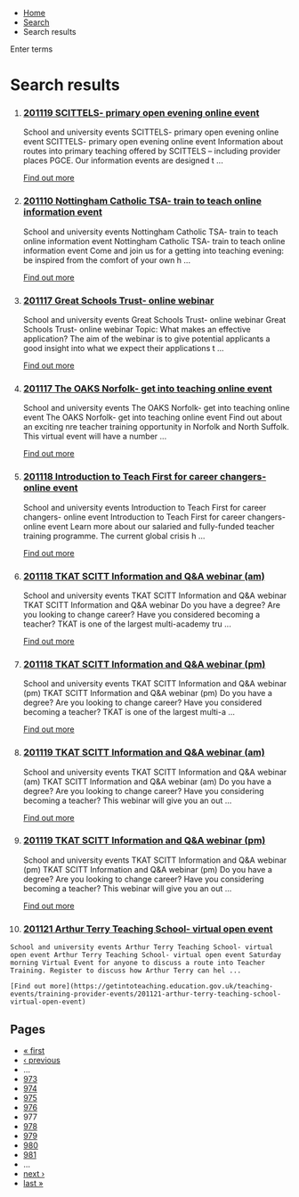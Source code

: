 *   [Home](/)
*   [Search](/search)
*   Search results

Enter terms 

Search results
==============

1.  ### [201119 SCITTELS- primary open evening online event](https://getintoteaching.education.gov.uk/teaching-events/training-provider-events/201119-scittels-primary-open-evening-online-event)
    
    School and university events SCITTELS- primary open evening online event SCITTELS- primary open evening online event Information about routes into primary teaching offered by SCITTELS – including provider places PGCE. Our information events are designed t ...
    
    [Find out more](https://getintoteaching.education.gov.uk/teaching-events/training-provider-events/201119-scittels-primary-open-evening-online-event)
    
2.  ### [201110 Nottingham Catholic TSA- train to teach online information event](https://getintoteaching.education.gov.uk/teaching-events/training-provider-events/201110-nottingham-catholic-tsa-train-to-teach-online-information-event)
    
    School and university events Nottingham Catholic TSA- train to teach online information event Nottingham Catholic TSA- train to teach online information event Come and join us for a getting into teaching evening: be inspired from the comfort of your own h ...
    
    [Find out more](https://getintoteaching.education.gov.uk/teaching-events/training-provider-events/201110-nottingham-catholic-tsa-train-to-teach-online-information-event)
    
3.  ### [201117 Great Schools Trust- online webinar](https://getintoteaching.education.gov.uk/teaching-events/training-provider-events/201117-great-schools-trust-online-webinar)
    
    School and university events Great Schools Trust- online webinar Great Schools Trust- online webinar Topic: What makes an effective application? The aim of the webinar is to give potential applicants a good insight into what we expect their applications t ...
    
    [Find out more](https://getintoteaching.education.gov.uk/teaching-events/training-provider-events/201117-great-schools-trust-online-webinar)
    
4.  ### [201117 The OAKS Norfolk- get into teaching online event](https://getintoteaching.education.gov.uk/teaching-events/training-provider-events/201117-the-oaks-norfolk-get-into-teaching-online-event)
    
    School and university events The OAKS Norfolk- get into teaching online event The OAKS Norfolk- get into teaching online event Find out about an exciting nre teacher training opportunity in Norfolk and North Suffolk. This virtual event will have a number ...
    
    [Find out more](https://getintoteaching.education.gov.uk/teaching-events/training-provider-events/201117-the-oaks-norfolk-get-into-teaching-online-event)
    
5.  ### [201118 Introduction to Teach First for career changers- online event](https://getintoteaching.education.gov.uk/teaching-events/training-provider-events/201118-introduction-to-teach-first-for-career-changers-online-event)
    
    School and university events Introduction to Teach First for career changers- online event Introduction to Teach First for career changers- online event Learn more about our salaried and fully-funded teacher training programme. The current global crisis h ...
    
    [Find out more](https://getintoteaching.education.gov.uk/teaching-events/training-provider-events/201118-introduction-to-teach-first-for-career-changers-online-event)
    
6.  ### [201118 TKAT SCITT Information and Q&A webinar (am)](https://getintoteaching.education.gov.uk/teaching-events/training-provider-events/201118-tkat-scitt-information-and-qa-webinar-am)
    
    School and university events TKAT SCITT Information and Q&A webinar TKAT SCITT Information and Q&A webinar Do you have a degree? Are you looking to change career? Have you considered becoming a teacher? TKAT is one of the largest multi-academy tru ...
    
    [Find out more](https://getintoteaching.education.gov.uk/teaching-events/training-provider-events/201118-tkat-scitt-information-and-qa-webinar-am)
    
7.  ### [201118 TKAT SCITT Information and Q&A webinar (pm)](https://getintoteaching.education.gov.uk/teaching-events/training-provider-events/201118-tkat-scitt-information-and-qa-webinar-pm)
    
    School and university events TKAT SCITT Information and Q&A webinar (pm) TKAT SCITT Information and Q&A webinar (pm) Do you have a degree? Are you looking to change career? Have you considered becoming a teacher? TKAT is one of the largest multi-a ...
    
    [Find out more](https://getintoteaching.education.gov.uk/teaching-events/training-provider-events/201118-tkat-scitt-information-and-qa-webinar-pm)
    
8.  ### [201119 TKAT SCITT Information and Q&A webinar (am)](https://getintoteaching.education.gov.uk/teaching-events/training-provider-events/201119-tkat-scitt-information-and-qa-webinar-am)
    
    School and university events TKAT SCITT Information and Q&A webinar (am) TKAT SCITT Information and Q&A webinar (am) Do you have a degree? Are you looking to change career? Have you considering becoming a teacher? This webinar will give you an out ...
    
    [Find out more](https://getintoteaching.education.gov.uk/teaching-events/training-provider-events/201119-tkat-scitt-information-and-qa-webinar-am)
    
9.  ### [201119 TKAT SCITT Information and Q&A webinar (pm)](https://getintoteaching.education.gov.uk/teaching-events/training-provider-events/201119-tkat-scitt-information-and-qa-webinar-pm)
    
    School and university events TKAT SCITT Information and Q&A webinar (pm) TKAT SCITT Information and Q&A webinar (pm) Do you have a degree? Are you looking to change career? Have you considering becoming a teacher? This webinar will give you an out ...
    
    [Find out more](https://getintoteaching.education.gov.uk/teaching-events/training-provider-events/201119-tkat-scitt-information-and-qa-webinar-pm)
    
10.  ### [201121 Arthur Terry Teaching School- virtual open event](https://getintoteaching.education.gov.uk/teaching-events/training-provider-events/201121-arthur-terry-teaching-school-virtual-open-event)
    
    School and university events Arthur Terry Teaching School- virtual open event Arthur Terry Teaching School- virtual open event Saturday morning Virtual Event for anyone to discuss a route into Teacher Training. Register to discuss how Arthur Terry can hel ...
    
    [Find out more](https://getintoteaching.education.gov.uk/teaching-events/training-provider-events/201121-arthur-terry-teaching-school-virtual-open-event)
    

Pages
-----

*   [« first](/search/site "Go to first page")
*   [‹ previous](/search/site?page=975 "Go to previous page")
*   …
*   [973](/search/site?page=972 "Go to page 973")
*   [974](/search/site?page=973 "Go to page 974")
*   [975](/search/site?page=974 "Go to page 975")
*   [976](/search/site?page=975 "Go to page 976")
*   977
*   [978](/search/site?page=977 "Go to page 978")
*   [979](/search/site?page=978 "Go to page 979")
*   [980](/search/site?page=979 "Go to page 980")
*   [981](/search/site?page=980 "Go to page 981")
*   …
*   [next ›](/search/site?page=977 "Go to next page")
*   [last »](/search/site?page=1032 "Go to last page")